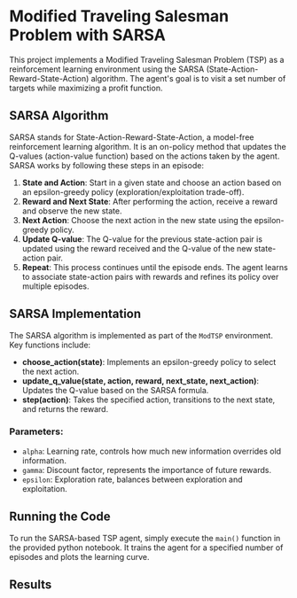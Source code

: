 # Modified Traveling Salesman Problem with SARSA

This project implements a Modified Traveling Salesman Problem (TSP) as a reinforcement learning environment using the SARSA (State-Action-Reward-State-Action) algorithm. The agent's goal is to visit a set number of targets while maximizing a profit function.

## SARSA Algorithm

SARSA stands for State-Action-Reward-State-Action, a model-free reinforcement learning algorithm. It is an on-policy method that updates the Q-values (action-value function) based on the actions taken by the agent. SARSA works by following these steps in an episode:

1. **State and Action**: Start in a given state and choose an action based on an epsilon-greedy policy (exploration/exploitation trade-off).
2. **Reward and Next State**: After performing the action, receive a reward and observe the new state.
3. **Next Action**: Choose the next action in the new state using the epsilon-greedy policy.
4. **Update Q-value**: The Q-value for the previous state-action pair is updated using the reward received and the Q-value of the new state-action pair.
5. **Repeat**: This process continues until the episode ends. The agent learns to associate state-action pairs with rewards and refines its policy over multiple episodes.

## SARSA Implementation

The SARSA algorithm is implemented as part of the `ModTSP` environment. Key functions include:
- **choose_action(state)**: Implements an epsilon-greedy policy to select the next action.
- **update_q_value(state, action, reward, next_state, next_action)**: Updates the Q-value based on the SARSA formula.
- **step(action)**: Takes the specified action, transitions to the next state, and returns the reward.

### Parameters:
- `alpha`: Learning rate, controls how much new information overrides old information.
- `gamma`: Discount factor, represents the importance of future rewards.
- `epsilon`: Exploration rate, balances between exploration and exploitation.

## Running the Code

To run the SARSA-based TSP agent, simply execute the `main()` function in the provided python notebook. It trains the agent for a specified number of episodes and plots the learning curve.

## Results

